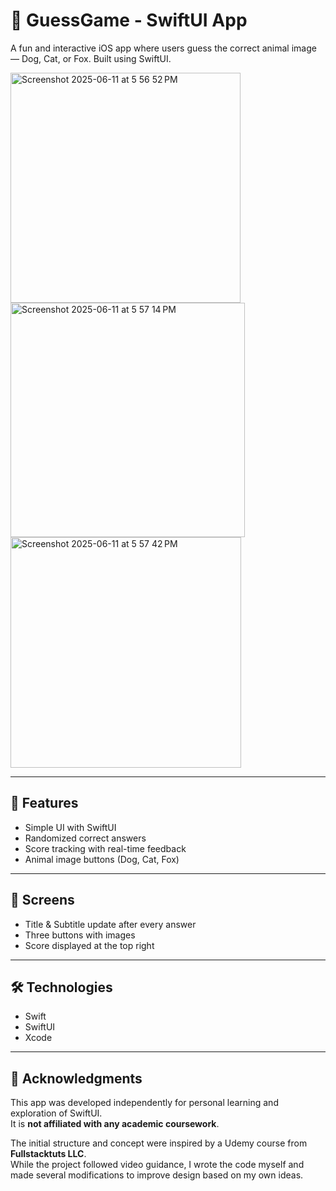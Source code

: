 # 🐾 GuessGame - SwiftUI App


A fun and interactive iOS app where users guess the correct animal image — Dog, Cat, or Fox. Built using SwiftUI.

<img width="368" alt="Screenshot 2025-06-11 at 5 56 52 PM" src="https://github.com/user-attachments/assets/72804f55-50a8-46bd-b223-d789be75f2cb" />


<img width="375" alt="Screenshot 2025-06-11 at 5 57 14 PM" src="https://github.com/user-attachments/assets/29c46771-1b84-4fda-b25e-f3ce4e17897b" />


<img width="369" alt="Screenshot 2025-06-11 at 5 57 42 PM" src="https://github.com/user-attachments/assets/838eeb92-9f6c-4d16-873d-476d2764cda7" />


---

## 🚀 Features

- Simple UI with SwiftUI
- Randomized correct answers
- Score tracking with real-time feedback
- Animal image buttons (Dog, Cat, Fox)

---

## 📱 Screens

- Title & Subtitle update after every answer
- Three buttons with images
- Score displayed at the top right

---

## 🛠 Technologies

- Swift
- SwiftUI
- Xcode

---

## 🙌 Acknowledgments

This app was developed independently for personal learning and exploration of SwiftUI.  
It is **not affiliated with any academic coursework**.

The initial structure and concept were inspired by a Udemy course from **Fullstacktuts LLC**.  
While the project followed video guidance, I wrote the code myself and made several modifications to improve design based on my own ideas.



